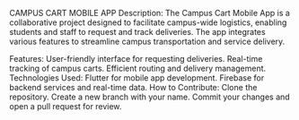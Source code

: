 CAMPUS CART MOBILE APP
Description:
The Campus Cart Mobile App is a collaborative project designed to facilitate campus-wide logistics, enabling students and staff to request and track deliveries. The app integrates various features to streamline campus transportation and service delivery.

Features:
User-friendly interface for requesting deliveries.
Real-time tracking of campus carts.
Efficient routing and delivery management.
Technologies Used:
Flutter for mobile app development.
Firebase for backend services and real-time data.
How to Contribute:
Clone the repository.
Create a new branch with your name.
Commit your changes and open a pull request for review.
